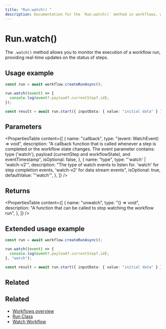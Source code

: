 ```yaml
---
title: "Run.watch() "
description: Documentation for the `Run.watch()` method in workflows, which allows you to monitor the execution of a workflow run.
---
```


# Run.watch()

The `.watch()` method allows you to monitor the execution of a workflow run, providing real-time updates on the status of steps.

## Usage example

```typescript showLineNumbers copy
const run = await workflow.createRunAsync();

run.watch((event) => {
  console.log(event?.payload?.currentStep?.id);
});

const result = await run.start({ inputData: { value: "initial data" } });
```

## Parameters

<PropertiesTable
content={[
{
name: "callback",
type: "(event: WatchEvent) => void",
description: "A callback function that is called whenever a step is completed or the workflow state changes. The event parameter contains: type ('watch'), payload (currentStep and workflowState), and eventTimestamp",
isOptional: false,
},
{
name: "type",
type: "'watch' | 'watch-v2'",
description: "The type of watch events to listen for. 'watch' for step completion events, 'watch-v2' for data stream events",
isOptional: true,
defaultValue: "'watch'",
},
]}
/>

## Returns

<PropertiesTable
content={[
{
name: "unwatch",
type: "() => void",
description:
"A function that can be called to stop watching the workflow run",
},
]}
/>

## Extended usage example

```typescript showLineNumbers copy
const run = await workflow.createRunAsync();

run.watch((event) => {
  console.log(event?.payload?.currentStep?.id);
}, "watch");

const result = await run.start({ inputData: { value: "initial data" } });
```

## Related

## Related

- [Workflows overview](/docs/workflows/overview)
- [Run Class](../run)
- [Watch Workflow](/docs/workflows/overview#watch-workflow)
